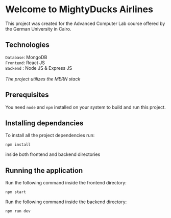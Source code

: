 # Welcome to MightyDucks Airlines
This project was created for the Advanced Computer Lab course offered by the German University in Cairo.
## Technologies
`Database`: MongoDB <br>
`Frontend`: React JS <br>
`Backend` : Node JS & Express JS <br> <br>
*The project utilizes the MERN stack* <br>
## Prerequisites
You need `node` and `npm` installed on your system to build and run this project.
## Installing dependancies
To install all the project dependencies run:
```bash
npm install
```
inside both frontend and backend directories
## Running the application
Run the following command inside the frontend directory:
```bash
npm start
```
Run the following command inside the backend directory:
```bash
npm run dev
```
